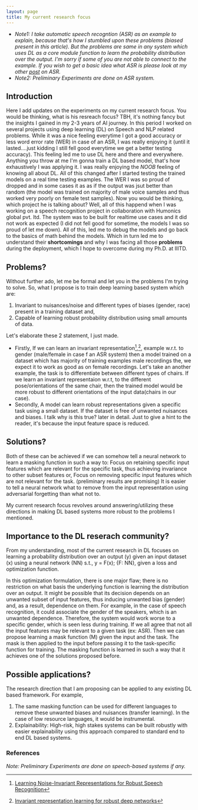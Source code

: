 ```yaml
---
layout: page
title: My current research focus
---
```


- *Note1: I take automatic speech recogntion (ASR) as an example to explain, because that's how I stumbled upon these problems (biased present in this article). But the problems are same in any system which uses DL as a core module function to learn the probability distribution over the output. I'm sorry if some of you are not able to connect to the example. If you wish to get a basic idea what ASR is please look at my other [post](https://raotnameh.github.io/2019/01/07/ASR/) on ASR.*
- *Note2: Preliminary Experiments are done on ASR system.*


<script type="text/javascript" async
  src="https://cdnjs.cloudflare.com/ajax/libs/mathjax/2.7.1/MathJax.js?config=TeX-AMS-MML_HTMLorMML">
</script>

## Introduction
Here I add updates on the experiments on my current research focus. You would be thinking, what is his resreach focus? TBH, it's nothing fancy but the insights I gained in my 2-3 years of AI journey. In this period I worked on several projects using deep learning (DL) on Speech and NLP related problems. While it was a nice feeling everytime I got a good accuracy or less word error rate (WER) in case of an ASR, I was really enjoying it (until it lasted....just kidding I still fell good everytime we get a better testing accuracy). This feeling led me to use DL here and there and everywhere. Anything you throw at me I'm gonna train a DL based model, that's how exhaustively I was applying it. I was really enjoying the *NOOB* feeling of knowing all about DL. All of this changed after I started testing the trained models on a real time testing examples. The WER I was so proud of dropped and in some cases it as as if the output was jsut better than random (the model was trained on majority of male voice samples and thus worked very poorly on female test samples). Now you would be thinking, which project he is talking about? Well, all of this happend when I was working on a speech recognition project in collaboration with Humonics global pvt. ltd. The system was to be built for realtime use cases and it did not work as expected (I did not fell good for sometime, the models I was so proud of let me down). All of this, led me to debug the models and go back to the basics of math behind the models. Which in turn led me to understand their **shortcomings** and why I was facing all those **problems** during the deployment, which I hope to overcome during my Ph.D. at IIITD. 

## Problems?
Without further ado, let me be formal and let you in the problems I'm trying to solve. So, what I propose is to train deep learning based system which are:
1. Invariant to nuisances/noise and different types of biases (gender, race) present in a training dataset and, 
2. Capable of learning robust probability distribution using small amounts of data.

Let's elaborate these 2 statement, I just made. 
* Firstly, If we can learn an invariant representation[^ref2],[^ref3], example w.r.t. to gender (male/female in case f an ASR system) then a model trained on a dataset which has majority of training examples male recordings the, we expect it to work as good as on female recordings. Let's take an another example, the task is to differentiate between different types of chairs. If we learn an invariant representaion w.r.t, to the different pose/orientations of the same chair, then the trained model would be more robust to different orientations of the input data(chairs in our case).
* Secondly, A model can learn robust representations given a specific task using a small dataset. If the dataset is free of unwanted nuisances and biases. I talk why is this true? later in detail. Just to give a hint to the reader, it's because the input feature space is reduced.

## Solutions?
Both of these can be achieved if we can somehow tell a neural network to learn a masking function in such a way to:
Focus on retaining specific input features which are relevant for the specific task, thus achieving invariance to other subset features or, 
Focus on removing specific input features which are not relevant for the task. (preliminary results are promising)
It is easier to tell a neural network what to remove from the input representation using adversarial forgetting than what not to. 

My current research focus revolves around answering/utilizing these directions in making DL based systems more robust to the problems I mentioned. 

## Importance to the DL reserach community?  
From my understanding, most of the current research in DL focuses on learning a probability distribution over an output (y) given an input dataset (x) using a neural network (NN) s.t., 
y = F(x); {F: NN},
given a loss and optimization function. 

In this optimization formulation, there is one major flaw; there is no restriction on what basis the underlying function is learning the distribution over an output. It might be possible that its decision depends on an unwanted subset of input features, thus inducing unwanted bias (gender) and, as a result, dependence on them. For example, in the case of speech recognition, it could associate the gender of the speakers, which is an unwanted dependence. Therefore, the system would work worse to a specific gender, which is seen less during training.
If we all agree that not all the input features may be relevant to a given task (ex: ASR). Then we can propose learning a mask function (M) given the input and the task. The mask is then applied to the input before passing it to the task-specific function for training. The masking function is learned in such a way that it achieves one of the solutions proposed before.

## Possible applications? 
The research direction that I am proposing can be applied to any existing DL based framework. For example,
1. The same masking function can be used for different languages to remove these unwanted biases and nuisances (transfer learning). In the case of low resource languages, it would be instrumental.
2. Explainability: High-risk, high stakes systems can be built robustly with easier explainability using this approach compared to standard end to end DL based systems.


### References
[^ref1]: [Invariant Representations through Adversarial Forgetting](https://arxiv.org/pdf/1911.04060.pdf) 
[^ref2]: [Learning Noise-Invariant Representations for Robust Speech Recognition](https://arxiv.org/pdf/1807.06610.pdf)
[^ref3]: [Invariant representation learning for robust deep networks](https://assets.amazon.science/ba/d7/902f6d6c4bd6812565e2b9eca667/invariant-representation-learning-for-robust-deep-networks.pdf)


*Note: Preliminary Experiments are done on speech-based systems if any.*

